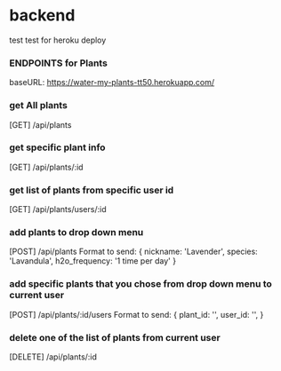 # backend

test test for heroku deploy

### ENDPOINTS for Plants

baseURL: https://water-my-plants-tt50.herokuapp.com/

### get All plants

[GET] /api/plants

### get specific plant info

[GET] /api/plants/:id

### get list of plants from specific user id

[GET] /api/plants/users/:id

### add plants to drop down menu

[POST] /api/plants
Format to send:
{
nickname: 'Lavender',
species: 'Lavandula',
h2o_frequency: '1 time per day'
}

### add specific plants that you chose from drop down menu to current user

[POST] /api/plants/:id/users
Format to send:
{
plant_id: '',
user_id: '',
}

### delete one of the list of plants from current user

[DELETE] /api/plants/:id
